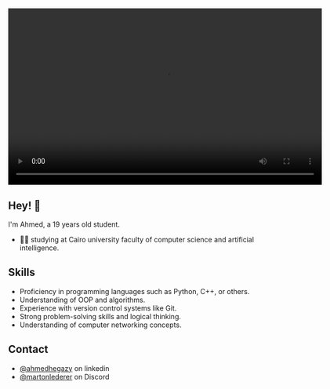 <h1 align="center">
  <video width="640" height="360" controls>
        <source src="![Ahmed Hegazy](https://github.com/hegzo891/hegzo891/assets/121024792/880f8333-0d3a-4ba2-b0b4-d1ee8ee3dad7)
" alt = "ahmed hegazy">
        
    </video>
</h1>

## Hey! 👋
I'm Ahmed, a 19 years old student.

- 👨‍💻 studying at Cairo university faculty of computer science and artificial intelligence.


## Skills
- Proficiency in programming languages such as Python, C++, or others.
- Understanding of OOP and algorithms.
- Experience with version control systems like Git.
- Strong problem-solving skills and logical thinking.
- Understanding of computer networking concepts.

## Contact
- [@ahmedhegazy](www.linkedin.com/in/ahmed-hegazy-a731b0269) on linkedin
- [@martonlederer](https://discord.com/channels/1199655097697833010/1199655097697833013/1207351082406125638) on Discord
